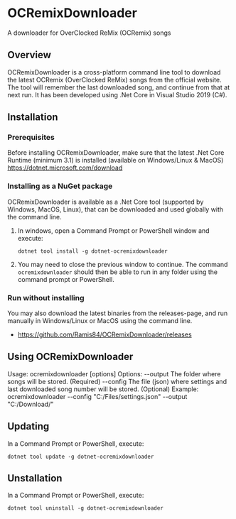 # OCRemixDownloader
 A downloader for OverClocked ReMix (OCRemix) songs

## Overview
OCRemixDownloader is a cross-platform command line tool to download the latest OCRemix (OverClocked ReMix) songs from the official website. The tool will remember the last downloaded song, and continue from that at next run. It has been developed using .Net Core in Visual Studio 2019 (C#).

## Installation

### Prerequisites

Before installing OCRemixDownloader, make sure that the latest .Net Core Runtime (minimum 3.1) is installed (available on Windows/Linux & MacOS)
https://dotnet.microsoft.com/download

### Installing as a NuGet package

OCRemixDownloader is available as a .Net Core tool (supported by Windows, MacOS, Linux), that can be downloaded and used globally with the command line.

1. In windows, open a Command Prompt or PowerShell window and execute:

   ```
   dotnet tool install -g dotnet-ocremixdownloader
   ```

2. You may need to close the previous window to continue. The command `ocremixdownloader` should then be able to run in any folder using the command prompt or PowerShell.

### Run without installing

You may also download the latest binaries from the releases-page, and run manually in Windows/Linux or MacOS using the command line.

- https://github.com/Ramis84/OCRemixDownloader/releases

## Using OCRemixDownloader

Usage:
  ocremixdownloader [options]
Options:
  --output <PATH>    The folder where songs will be stored. (Required)
  --config <PATH>    The file (json) where settings and last downloaded song number will be stored. (Optional)
Example:
  ocremixdownloader --config "C:/Files/settings.json" --output "C:/Download/"

## Updating

In a Command Prompt or PowerShell, execute:

   ```
   dotnet tool update -g dotnet-ocremixdownloader
   ```

## Unstallation

In a Command Prompt or PowerShell, execute:

   ```
   dotnet tool uninstall -g dotnet-ocremixdownloader
   ```
